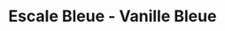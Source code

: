 ---
title: "Escale Bleue - Vanille Bleue"
url: /saint-philippe/escale-bleue-vanille-bleue/
shop: Hofladen
---